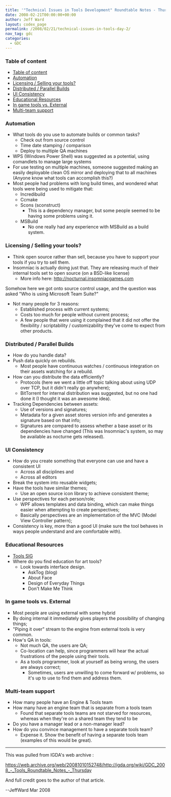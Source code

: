 ```yaml
---
title: '"Technical Issues in Tools Development" Roundtable Notes - Thursday'
date: 2008-02-21T00:00:00+00:00
author: Jeff Ward
layout: codex_page
permalink: /2008/02/21/technical-issues-in-tools-day-2/
nav_tag: gdc
categories:
  - GDC
---
```

### Table of content
<!-- TOC -->

- [Table of content](#table-of-content)
- [Automation](#automation)
- [Licensing / Selling your tools?](#licensing--selling-your-tools)
- [Distributed / Parallel Builds](#distributed--parallel-builds)
- [UI Consistency](#ui-consistency)
- [Educational Resources](#educational-resources)
- [In game tools vs. External](#in-game-tools-vs-external)
- [Multi-team support](#multi-team-support)

<!-- /TOC -->
### Automation
* What tools do you use to automate builds or common tasks?
  * Check out from source control
  * Time date stamping / comparison
  * Deploy to multiple QA machines
* WPS (Windows Power Shell) was suggested as a potential, using comandlets to manage large systems
* For use testing on multiple machines, someone suggested making an easily deployable clean OS mirror and deploying that to all machines (Anyone know what tools can accomplish this?)
* Most people had problems with long build times, and wondered what tools were being used to mitigate that:
  * Incredibuild
  * Ccmake
  * Scons (sconstruct)
    * This is a dependency manager, but some people seemed to be having some problems using it.
  * MSBuild
    * No one really had any experience with MSBuild as a build system.

### Licensing / Selling your tools?
* Think open source rather than sell, because you have to support your tools if you try to sell them.
* Insomniac is actually doing just that. They are releasing much of their internal tools set to open source (on a BSD-like license)
  * More info here: <http://nocturnal.insomniacgames.com>

Somehow here we got onto source control usage, and the question was asked "Who is using Microsoft Team Suite?"
* Not many people for 3 reasons:
  * Established process with current systems;
  * Costs too much for people without current process;
  * A few people that were using it complained that it did not offer the flexibility / scriptability / customizability they've come to expect from other products.

### Distributed / Parallel Builds
* How do you handle data?
* Push data quickly on rebuilds.
  * Most people have continuous watches / continuous integration on their assets watching for a rebuild.
* How can you distribute the data efficiently?
  * Protocols (here we went a little off topic talking about using UDP over TCP, but it didn't really go anywhere);
  * BitTorrent for internal distribution was suggested, but no one had done it (I thought it was an awesome idea).
* Tracking Dependencies between assets:
  * Use of versions and signatures;
  * Metadata for a given asset stores version info and generates a signature based on that info;
  * Signatures are compared to assess whether a base asset or its dependencies have changed (This was Insomniac's system, so may be available as nocturne gets released).

### UI Consistency
* How do you create something that everyone can use and have a consistent UI
  * Across all disciplines and
  * Across all editors
* Break the system into reusable widgets;
* Have the tools have similar themes;
  * Use an open source icon library to achieve consistent theme;
* Use perspectives for each person/role;
  * WPF allows templates and data binding, which can make things easier when attempting to create perspectives;
  * Basically perspectives are an implementation of the MVC (Model View Controller pattern);
* Consistency is key, more than a good UI (make sure the tool behaves in ways people understand and are comfortable with).

### Educational Resources
* [Tools SIG](http://www.igda.org/tools/)
* Where do you find education for art tools?
  * Look towards interface design.
    * AskTog (blog)
    * About Face
    * Design of Everyday Things
    * Don't Make Me Think

### In game tools vs. External
* Most people are using external with some hybrid
* By doing internal it immediately gives players the possibility of changing things;
* "Piping it over" stream to the engine from external tools is very common.
* How's QA in tools:
  * Not much QA, the users are QA;
  * Co-location can help, since programmers will hear the actual frustrations of the people using their tools.
  * As a tools programmer, look at yourself as being wrong, the users are always correct;
    * Sometimes, users are unwilling to come forward w/ problems, so it's up to use to find them and address them.

### Multi-team support
* How many people have an Engine & Tools team
* How many have an engine team that is separate from a tools team
  * Found that separate tools teams are not starved for resources, whereas when they're on a shared team they tend to be
* Do you have a manager lead or a non-manager lead?
* How do you convince management to have a separate tools team?
  * Expense it. Show the benefit of having a separate tools team (examples of this would be great).

------

This was pulled from IGDA's web archive :

<https://web.archive.org/web/20081010152748/http://igda.org/wiki/GDC_2008_-_Tools_Roundtable_Notes_-_Thursday>

And full credit goes to the author of that article.

--JeffWard Mar 2008